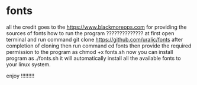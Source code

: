 # fonts
all the credit goes to the https://www.blackmoreops.com for providing the sources of fonts 
how to run the program ??????????????
at first open terminal and run command 
git clone https://github.com/uralic/fonts
after completion of cloning then run command 
cd fonts
then provide the required permission to the program as
chmod +x fonts.sh
now you can  install program as 
./fonts.sh
it will automatically install all the available fonts to your linux system.


enjoy !!!!!!!!!
